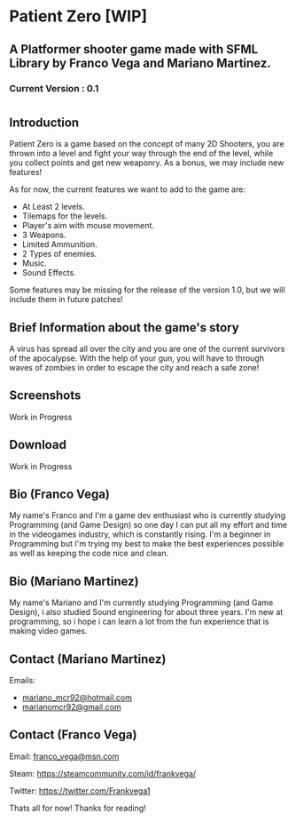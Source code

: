 # Patient Zero [WIP]
## A Platformer shooter game made with SFML Library by Franco Vega and Mariano Martinez.
### Current Version : 0.1
#
## Introduction

Patient Zero is a game based on the concept of many 2D Shooters, you are thrown into a level and fight your way through the end of the level, while you collect points and get new weaponry. As a bonus, we may include new features!

As for now, the current features we want to add to the game are:

- At Least 2 levels.
- Tilemaps for the levels.
- Player's aim with mouse movement.
- 3 Weapons.
- Limited Ammunition.
- 2 Types of enemies.
- Music.
- Sound Effects.

Some features may be missing for the release of the version 1.0, but we will include them in future patches!

## Brief Information about the game's story

A virus has spread all over the city and you are one of the current survivors of the apocalypse. With the help of your gun, you will have to through waves of zombies in order to escape the city and reach a safe zone!

## Screenshots

Work in Progress


## Download

Work in Progress

## Bio (Franco Vega)

My name's Franco and I'm a game dev enthusiast who is currently studying Programming (and Game Design) so one day I can put all my effort and time in the videogames industry, which is constantly rising. I'm a beginner in Programming but I'm trying my best to make the best experiences possible as well as keeping the code nice and clean.

## Bio (Mariano Martinez)

My name's Mariano and I'm currently studying Programming (and Game Design), i also studied Sound engineering for about three years. I'm new at programming, so i hope i can learn a lot from the fun experience that is making video games.

## Contact (Mariano Martinez)

Emails: 
- mariano_mcr92@hotmail.com
- marianomcr92@gmail.com

## Contact (Franco Vega)

Email: franco_vega@msn.com

Steam: https://steamcommunity.com/id/frankvega/

Twitter: https://twitter.com/Frankvega1

Thats all for now! Thanks for reading!
